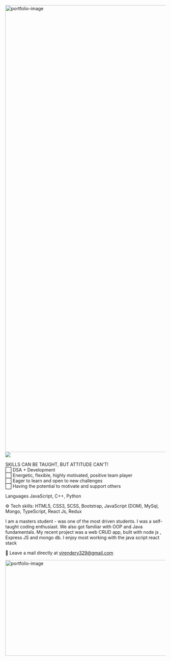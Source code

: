 <a href="https://virenv496.github.io/virender.codes/" target="_blank"><img src="https://media.giphy.com/media/KJbHomEjOvZKxsUVE2/giphy.gif" align="right" alt="portfolio-image" width="1400" height="auto"></a>
<a href="https://www.linkedin.com/in/virender-vishwakarma-952381176/" target="_blank"><img src="https://img.icons8.com/color/96/000000/linkedin-2.png"/></a>





SKILLS CAN BE TAUGHT, BUT ATTITUDE CAN'T! </br>
⬜️ DSA + Development </br>
⬜️ Energetic, flexible, highly motivated, positive team player</br>
⬜️ Eager to learn and open to new challenges</br>
⬜️ Having the potential to motivate and support others</br>

Languages JavaScript, C++, Python

⚙️ Tech skills: HTML5, CSS3, SCSS, Bootstrap, JavaScript (DOM), MySql, Mongo, TypeScript, React Js, Redux

I am a masters student - was one of the most driven students. I was a self-taught coding enthusiast.
We also got familiar with OOP and Java fundamentals. My recent project was a web CRUD app, built with node js , Express JS and mongo db. I enjoy most working with the java script react stack

📩 Leave a mail directly at virenderv329@gmail.com

<a href="https://virenv496.github.io/virender.codes/" target="_blank"><img src="https://user-images.githubusercontent.com/65226860/126049644-ad03d988-bbf4-4442-8477-fea3dc5f0b1c.png" align="right" alt="portfolio-image" width="1200" height="300"></a>






